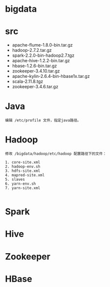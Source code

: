 
# bigdata


# src
- apache-flume-1.8.0-bin.tar.gz
- hadoop-2.7.2.tar.gz
- spark-2.2.0-bin-hadoop2.7.tgz
- apache-hive-1.2.2-bin.tar.gz
- hbase-1.2.6-bin.tar.gz
- zookeeper-3.4.10.tar.gz
- apache-kylin-2.6.4-bin-hbase1x.tar.gz
- scala-2.11.8.tgz
- zookeeper-3.4.6.tar.gz

# Java

```
编辑 /etc/profile 文件，指定java路径。

```

# Hadoop

```
修改 /bigdata/hadoop/etc/hadoop 配置路径下的文件：

1. core-site.xml
2. hadoop-env.sh
3. hdfs-site.xml
4. mapred-site.xml
5. slaves
6. yarn-env.sh
7. yarn-site.xml


```

# Spark


# Hive


# Zookeeper


# HBase


